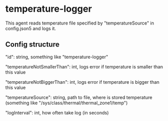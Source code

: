 # temperature-logger

This agent reads temperature file specified by "temperatureSource" in config.json5 and logs it.

## Config structure

"id": string, something like "temperature-logger"

"temperatureNotSmallerThan": int, logs error if temperature is smaller than this value

"temperatureNotBiggerThan": int, logs error if temperature is bigger than this value

"temperatureSource": string, path to file, where is stored temperature (something like "/sys/class/thermal/thermal_zone1/temp")

"logInterval": int, how often take log (in seconds)